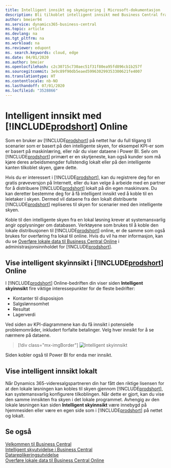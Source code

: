 ```yaml
---
title: Intelligent innsikt og skymigrering | Microsoft-dokumentasjon
description: Bli tilkoblet intelligent innsikt med Business Central fra din lokale løsning. Lær hvordan du migrerer til skyen.
author: bmeier94
ms.service: dynamics365-business-central
ms.topic: article
ms.devlang: na
ms.tgt_pltfrm: na
ms.workload: na
ms.reviewer: edupont
ms. search.keywords: cloud, edge
ms.date: 04/01/2020
ms.author: bmeier
ms.openlocfilehash: c2c30715c730aec51f31f80ea95fd896cb1b257f
ms.sourcegitcommit: 3e9c89f90db5eaed599630299353300621fe4007
ms.translationtype: HT
ms.contentlocale: nb-NO
ms.lasthandoff: 07/01/2020
ms.locfileid: "3528866"
---
```

# <a name="intelligent-insights-with-prodshort-online"></a>Intelligent innsikt med [!INCLUDE[prodshort](includes/prodshort.md)] Online

Som en bruker av [!INCLUDE[prodshort](includes/prodshort.md)] på nettet har du full tilgang til scenarier som er basert på den intelligente skyen, for eksempel KPI-er som er basert på maskinlæring, eller når du viser dataene i Power BI. Selv om [!INCLUDE[prodshort](includes/prodshort.md)] primært er en skytjeneste, kan også kunder som må kjøre deres arbeidsmengder fullstendig lokalt eller på den intelligente kanten tilkoblet skyen, gjøre dette.  

Hvis du er interessert i [!INCLUDE[prodshort](includes/prodshort.md)], kan du registrere deg for en gratis prøveversjon på Internett, eller du kan velge å arbeide med en partner for å distribuere [!INCLUDE[prodshort](includes/prodshort.md)] lokalt på din egen maskinvare. Du kan deretter bestemme deg for å få intelligent innsikt ved å koble til en leietaker i skyen. Dermed vil dataene fra den lokalt distribuerte [!INCLUDE[prodshort](includes/prodshort.md)] repliseres til skyen for scenarier med den intelligente skyen.  

Koble til den intelligente skyen fra en lokal løsning krever at systemansvarlig angir opplysninger om databasen. Verktøyene som brukes til å koble den lokale distribusjonen til [!INCLUDE[prodshort](includes/prodshort.md)] online, er de samme som også brukes for overføring fra lokal til online. Hvis du vil ha mer informasjon, kan du se [Overføre lokale data til Business Central Online](/dynamics365/business-central/dev-itpro/administration/migrate-data) i administrasjonsinnholdet for [!INCLUDE[prodshort](includes/prodshort.md)].  

## <a name="viewing-intelligent-cloud-insights-in-prodshort-online"></a>Vise intelligent skyinnsikt i [!INCLUDE[prodshort](includes/prodshort.md)] Online

I [!INCLUDE[prodshort](includes/prodshort.md)] Online-bedriften din viser siden **Intelligent skyinnsikt** fire viktige interessepunkter for de fleste bedrifter:

- Kontanter til disposisjon
- Salgslønnsomhet
- Resultat
- Lagerverdi

Ved siden av KPI-diagrammene kan du få innsikt i potensielle problemområder, inkludert forfalte betalinger. Velg hver innsikt for å se nærmere på dataene.  

> [!div class="mx-imgBorder"]
> ![Intelligent skyinnsikt](media/across-intelligent-cloud/intelligentcloudApril19.png "Viser siden Intelligent skyinnsikt i Business Central")

Siden kobler også til Power BI for enda mer innsikt.

## <a name="viewing-intelligent-insights-on-premises"></a>Vise intelligent innsikt lokalt

Når Dynamics 365-videresalgspartneren din har fått den riktige lisensen for at den lokale løsningen kan kobles til skyen gjennom [!INCLUDE[prodshort](includes/prodshort.md)], kan systemansvarlig konfigurere tilkoblingen. Når dette er gjort, kan du vise den samme innsikten fra skyen i det lokale programmet. Avhengig av den lokale løsningen kan siden **Intelligent skyinnsikt** være innebygd på hjemmesiden eller være en egen side som i [!INCLUDE[prodshort](includes/prodshort.md)] på nettet og lokalt.  

## <a name="see-also"></a>Se også

[Velkommen til Business Central](index.md)  
[Intelligent skyutvidelse i Business Central](ui-extensions-intelligent-cloud.md)  
[Datareplikeringsutvidelse](ui-extensions-data-replication.md)  
[Overføre lokale data til Business Central Online](/dynamics365/business-central/dev-itpro/administration/migrate-data)  
